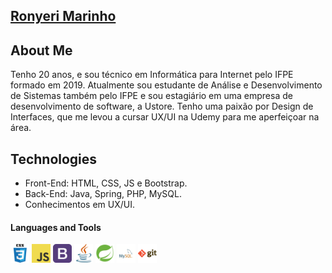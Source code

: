 ##  <a href="https://www.linkedin.com/in/ronyeri-marinho/">Ronyeri Marinho</a>

## About Me
Tenho 20 anos, e sou técnico em Informática para Internet pelo IFPE formado em 2019. Atualmente sou estudante de Análise e Desenvolvimento de Sistemas também pelo IFPE e sou estagiário em uma empresa de desenvolvimento de software, a Ustore. Tenho uma paixão por Design de Interfaces, que me levou a cursar UX/UI na Udemy para me aperfeiçoar na área.

## Technologies

- Front-End: HTML, CSS, JS e Bootstrap.
- Back-End: Java, Spring, PHP, MySQL.
- Conhecimentos em UX/UI.

#### Languages and Tools

<code><img height="30" src="https://raw.githubusercontent.com/github/explore/80688e429a7d4ef2fca1e82350fe8e3517d3494d/topics/css/css.png"></code>
<code><img height="30" src="https://raw.githubusercontent.com/github/explore/80688e429a7d4ef2fca1e82350fe8e3517d3494d/topics/javascript/javascript.png"></code>
<code><img height="30" src="https://raw.githubusercontent.com/github/explore/80688e429a7d4ef2fca1e82350fe8e3517d3494d/topics/bootstrap/bootstrap.png"></code>
<code><img height="30" src="https://raw.githubusercontent.com/github/explore/80688e429a7d4ef2fca1e82350fe8e3517d3494d/topics/java/java.png"></code>
<code><img height="30" src="https://raw.githubusercontent.com/github/explore/80688e429a7d4ef2fca1e82350fe8e3517d3494d/topics/spring-boot/spring-boot.png"></code>
<code><img height="30" src="https://raw.githubusercontent.com/github/explore/80688e429a7d4ef2fca1e82350fe8e3517d3494d/topics/mysql/mysql.png"></code>
<code><img height="30" src="https://raw.githubusercontent.com/github/explore/80688e429a7d4ef2fca1e82350fe8e3517d3494d/topics/git/git.png"></code>
